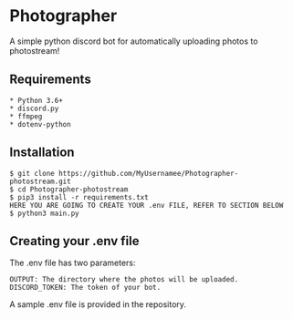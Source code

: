 # Photographer

A simple python discord bot for automatically uploading photos to photostream!

## Requirements

    * Python 3.6+
    * discord.py
    * ffmpeg
    * dotenv-python

## Installation

    $ git clone https://github.com/MyUsernamee/Photographer-photostream.git
    $ cd Photographer-photostream
    $ pip3 install -r requirements.txt
    HERE YOU ARE GOING TO CREATE YOUR .env FILE, REFER TO SECTION BELOW
    $ python3 main.py

## Creating your .env file

The .env file has two parameters:
    
    OUTPUT: The directory where the photos will be uploaded.
    DISCORD_TOKEN: The token of your bot.

A sample .env file is provided in the repository.
